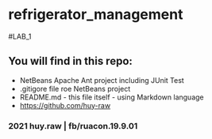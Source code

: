# refrigerator_management
#LAB_1
## You will find in this repo:


* NetBeans Apache Ant project including JUnit Test
* .gitigore file roe NetBeans project
* README.md - this file itself - using Markdown language
* https://github.com/huy-raw

### 2021 huy.raw | fb/ruacon.19.9.01
